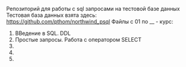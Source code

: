 Репозиторий для работы с sql запросами на тестовой базе данных
Тестовая база данных взята здесь: https://github.com/pthom/northwind_psql
Файлы с 01 по __ - курс:
01. ВВедение в SQL. DDL
02. Простые запросы. Работа с оператором SELECT
03. 
04.
05.



